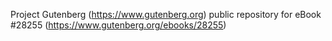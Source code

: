 Project Gutenberg (https://www.gutenberg.org) public repository for eBook #28255 (https://www.gutenberg.org/ebooks/28255)
